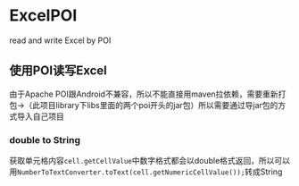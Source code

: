 # ExcelPOI
read and write Excel by POI

## 使用POI读写Excel
由于Apache POI跟Android不兼容，所以不能直接用maven拉依赖，需要重新打包->（此项目library下libs里面的两个poi开头的jar包）所以需要通过导jar包的方式导入自己项目

### double to String
获取单元格内容`cell.getCellValue`中数字格式都会以double格式返回，所以可以用`NumberToTextConverter.toText(cell.getNumericCellValue());`转成String
